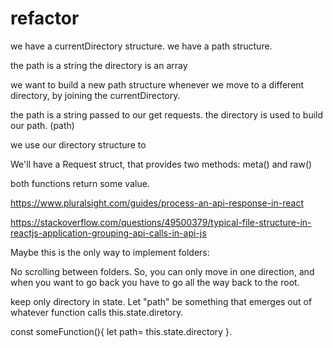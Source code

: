 # refactor

we have a currentDirectory structure.
we have a path structure.

the path is a string
the directory is an array

we want to build a new path structure whenever we move to a different directory,
    by joining the currentDirectory.

the path is a string passed to our get requests.
the directory is used to build our path. (path)

we use our directory structure to

We'll have a Request struct, that provides two methods: meta() and raw()

both functions return some value.

https://www.pluralsight.com/guides/process-an-api-response-in-react

https://stackoverflow.com/questions/49500379/typical-file-structure-in-reactjs-application-grouping-api-calls-in-api-js

Maybe this is the only way to implement folders:

No scrolling between folders. So, you can only move in one direction, and when you want to go back
you have to go all the way back to the root.

keep only directory in state. Let "path" be something that emerges out of whatever function calls this.state.diretory.

const someFunction(){
    let path=  this.state.directory
}.
